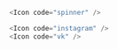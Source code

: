 ```js padded
<Icon code="spinner" />
```

```js padded
<Icon code="instagram" />
<Icon code="vk" />
```
